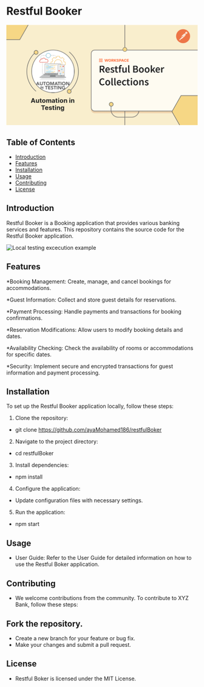 # Restful Booker

![Restful booker logo](images.png)

## Table of Contents

- [Introduction](#introduction)
- [Features](#features)
- [Installation](#installation)
- [Usage](#usage)
- [Contributing](#contributing)
- [License](#license)

## Introduction

Restful Booker is a Booking application that provides various banking services and features. This repository contains the source code for the Restful Booker application.

![Local testing excecution example](Run.gif)

## Features

*Booking Management: Create, manage, and cancel bookings for accommodations.

*Guest Information: Collect and store guest details for reservations.

*Payment Processing: Handle payments and transactions for booking confirmations.

*Reservation Modifications: Allow users to modify booking details and dates.

*Availability Checking: Check the availability of rooms or accommodations for specific dates.

*Security: Implement secure and encrypted transactions for guest information and payment processing.

## Installation

To set up the Restful Booker application locally, follow these steps:

1. Clone the repository:
*   git clone https://github.com/ayaMohamed186/restfulBoker
2. Navigate to the project directory:
*   cd restfulBoker
3. Install dependencies:
*   npm install
4. Configure the application:
* Update configuration files with necessary settings.
5. Run the application:
*   npm start

## Usage
* User Guide: Refer to the User Guide for detailed information on how to use the Restful Boker application.

## Contributing
* We welcome contributions from the community. To contribute to XYZ Bank, follow these steps:

## Fork the repository.
* Create a new branch for your feature or bug fix.
* Make your changes and submit a pull request.

## License
* Restful Boker is licensed under the MIT License.